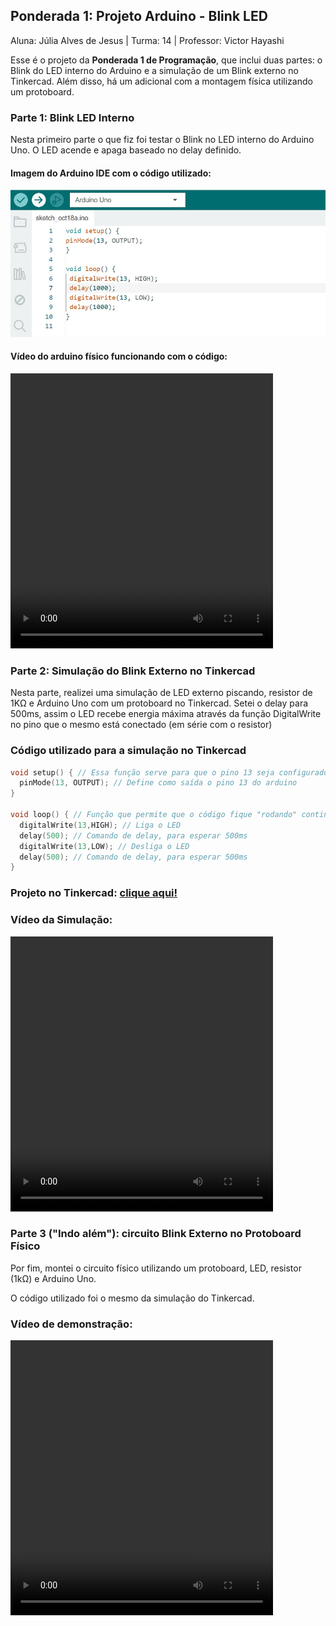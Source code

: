 ## Ponderada 1: Projeto Arduino - Blink LED

Aluna: Júlia Alves de Jesus | Turma: 14 | Professor: Victor Hayashi 

Esse é o projeto da **Ponderada 1 de Programação**, que inclui duas partes: o Blink do LED interno do Arduino e a simulação de um Blink externo no Tinkercad. Além disso, há um adicional com a montagem física utilizando um protoboard.

### Parte 1: Blink LED Interno

Nesta primeiro parte o que fiz foi testar o Blink no LED interno do Arduino Uno. O LED acende e apaga baseado no delay definido.

#### Imagem do Arduino IDE com o código utilizado:

![IDE com o Código do Blink](ide.jpg)

#### Vídeo do arduino físico funcionando com o código:

<video width="420" height="440" controls>
  <source src="video-parte1-ponderada.mp4" type="video/mp4">
</video>

### Parte 2: Simulação do Blink Externo no Tinkercad

Nesta parte, realizei uma simulação de LED externo piscando, resistor de 1KΩ e Arduino Uno com um protoboard no Tinkercad. Setei o delay para 500ms, assim o LED recebe energia máxima através da função DigitalWrite no pino que o mesmo está conectado (em série com o resistor)

### Código utilizado para a simulação no Tinkercad
```cpp
void setup() { // Essa função serve para que o pino 13 seja configurado como saída
  pinMode(13, OUTPUT); // Define como saída o pino 13 do arduino
}

void loop() { // Função que permite que o código fique "rodando" continuamente, repetidamente
  digitalWrite(13,HIGH); // Liga o LED
  delay(500); // Comando de delay, para esperar 500ms
  digitalWrite(13,LOW); // Desliga o LED
  delay(500); // Comando de delay, para esperar 500ms
}
```

### Projeto no Tinkercad: [clique aqui!](https://www.tinkercad.com/things/bpWbTujxiLW/editel?sharecode=4yHk3sOo9T2pa2B8Dpc1ia3Z4UgAnpgbq7VeMp8QcJ0)

### Vídeo da Simulação: 
<video width="420" height="440" controls>
  <source src="video-parte2-ponderada.mp4" type="video/mp4">
</video>


### Parte 3 ("Indo além"): circuito Blink Externo no Protoboard Físico
Por fim, montei o circuito físico utilizando um protoboard, LED, resistor (1kΩ) e Arduino Uno.

O código utilizado foi o mesmo da simulação do Tinkercad.

### Vídeo de demonstração: 
<video width="420" height="440" controls>
  <source src="video-parte3-ponderada.mp4" type="video/mp4">
</video>
